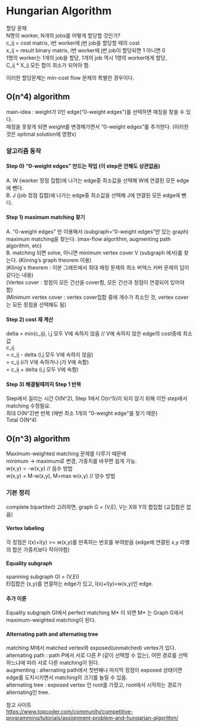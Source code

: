# Hungarian Algorithm
  
할당 문제  
N명의 worker, N개의 jobs를 어떻게 할당할 것인가?  
c_ij = cost matrix, i번 worker에 j번 job을 할당할 때의 cost  
x_ij = result binary matrix, i번 worker에 j번 job이 할당되면 1 아니면 0  
1명의 worker는 1개의 job을 할당, 
1개의 job 역시 1명의 worker에게 할당,  
C_ij * X_ij 모든 합이 최소가 되어야 함.  
  
이러한 할당문제는 min-cost flow 문제의 특별한 경우이다.  
  
## O(n^4) algorithm
main-idea : weight가 0인 edge(“0-weight edges”)를 선택하면 매칭을 찾을 수 있다.  
매칭을 못찾게 되면 weight를 변경해가면서 “0-weight edges”를 추가한다. (이러한 것은 optimal solution에 영향x)  


### 알고리즘 동작
#### Step 0) “0-weight edges” 만드는 작업 (이 step은 안해도 상관없음)  
A. W (worker 정점 집합)에 나가는 edge중 최소값을 선택해 W에 연결된 모든 edge에 뺀다.  
B. J (job 정점 집합)에 나가는 edge중 최소값을 선택해 J에 연결된 모든 edge에 뺀다.  

#### Step 1) maximum matching 찾기
A. “0-weight edges” 만 이용해서 (subgraph=“0-weight edges”만 있는 graph) maximum matching을 찾는다. (max-flow algorithm, augmenting path algorithm, etc)  
B. matching 되면 solve, 아니면 minimum vertex cover V (subgraph 에서)를 찾는다. (Köning’s graph theorem 이용)  
(Kőnig's theorem : 이분 그래프에서 최대 매칭 문제와 최소 버텍스 커버 문제의 답이 같다는 내용)  
(Vertex cover : 정점이 모든 간선을 cover함, 모든 간선과 정점이 연결되어 있어야 함)  
(Minimum vertex cover : vertex cover집합 중에 개수가 최소인 것, vertex cover는 모든 정점을 선택해도 됨)  
  
#### Step 2) cost 재 계산
delta = min(c_ij), i,j 모두 V에 속하지 않음 // V에 속하지 않은 edge의 cost중에 최소값  
c_ij  
= c_ij - delta (i,j 모두 V에 속하지 않음)  
= c_ij (i가 V에 속하거나 j가 V에 속함)  
= c_ij + delta (i,j 모두 V에 속함)  
  
#### Step 3) 해결될때까지 Step 1 반복
  
Step에서 걸리는 시간 O(N^2), Step 1에서 O(n^5)이 되지 않기 위해 이전 step에서 matching 수정필요.  
최대 O(N^2)번 반복 (매번 최소 1개의 "0-weight edge"를 찾기 때문)  
Total O(N^4)  
  
  
## O(n^3) algorithm
Maximum-weighted matching 문제를 다루기 때문에  
minimum -> maximum로 변경, 가중치를 바꾸면 쉽게 가능.  
w(x,y) = -w(x,y)  // 음수 방법  
w(x,y) = M-w(x,y), M=max w(x,y) // 양수 방법  
  
### 기본 정리
complete bipartite라 고려하면,
graph G = (V,E), V는 X와 Y의 합집합 (교집합은 없음)  

#### Vertex labeling  
각 정점은 l(x)+l(y) >= w(x,y)를 만족하는 번호를 부여받음 (edge에 연결된 x,y 라벨의 합은 가중치보다 작아야함)  
  
#### Equality subgraph  
spanning subgraph GI = (V,EI)  
EI집합은 (x,y)를 연결하는 edge가 있고, l(x)+l(y)=w(x,y)인 edge.  
  
#### 추가 이론
Equality subgraph GI에서 perfect matching M* 이 되면 M* 는 Graph G에서 maximum-weighted matching이 된다.
  
#### Alternating path and alternating tree
matching M에서 matched vertex와 exposed(unmatched) vertex가 있다.  
alternating path : path P에서 서로 다른 P (같이 선택할 수 없는), 어떤 경로를 선택하느냐에 따라 서로 다른 matching이 된다.  
augmenting : alternating path에서 첫번째나 마지막 정점이 exposed 상태이면 edge를 도치시키면서 matching의 크기를 늘릴 수 있음.  
alternating tree : exposed vertex 인 root를 가졌고, root에서 시작하는 경로가 alternating인 tree.  
  
  
  
참고 사이트  
https://www.topcoder.com/community/competitive-programming/tutorials/assignment-problem-and-hungarian-algorithm/
